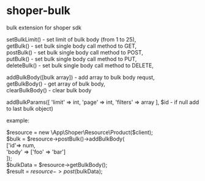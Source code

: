 # shoper-bulk

bulk extension for shoper sdk  
  
setBulkLimit() - set limit of bulk body (from 1 to 25),  
getBulk() - set bulk single body call method to GET,  
postBulk() - set bulk single body call method to POST,   
putBulk() - set bulk single body call method to PUT,  
deleteBulk() - set bulk single body call method to DELETE,  
  
addBulkBody([bulk array]) - add array to bulk body requst,  
getBulkBody() - get array of bulk body,  
clearBulkBody() - clear bulk body   

addBulkParams([
	'limit' => int,
	'page' => int,
	'filters' => array
], $id - if null add to last bulk object)
  
example:  
  
  $resource = new \App\Shoper\Resource\Product($client);  
  $bulk = $resource->postBulk()->addBulkBody(    
   ['id'=> num,  
   'body' => ['foo' => 'bar']  
   ]);    
  $bulkData = $resource->getBulkBody();  
  $result = $resource->post($bulkData);  

